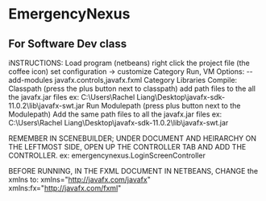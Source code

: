 # EmergencyNexus
For Software Dev class
---------------------------------------------------------------------------
iNSTRUCTIONS:
Load program (netbeans)
right click the project file (the coffee icon)
set configuration -> customize
Category Run, VM Options:
--add-modules javafx.controls,javafx.fxml
Category Libraries
Compile:
Classpath (press the plus button next to classpath)
add path files to the all the javafx.jar files
ex: C:\Users\Rachel Liang\Desktop\javafx-sdk-11.0.2\lib\javafx-swt.jar
Run
Modulepath (press plus button next to the Modulepath)
Add the same path files to all the javafx.jar files
ex: C:\Users\Rachel Liang\Desktop\javafx-sdk-11.0.2\lib\javafx-swt.jar

REMEMBER IN SCENEBUILDER; UNDER DOCUMENT AND HEIRARCHY ON THE LEFTMOST SIDE, OPEN UP THE CONTROLLER TAB AND ADD THE CONTROLLER.
ex: emergencynexus.LoginScreenController

BEFORE RUNNING, IN THE FXML DOCUMENT IN NETBEANS, CHANGE the xmlns to:
xmlns="http://javafx.com/javafx" xmlns:fx="http://javafx.com/fxml"